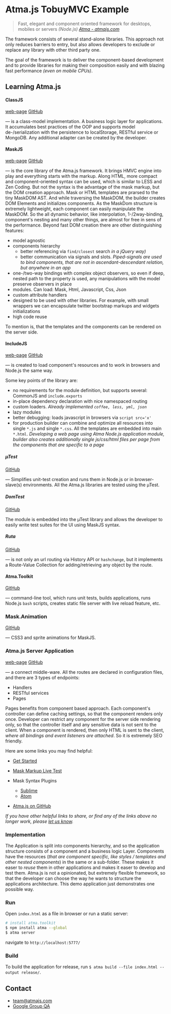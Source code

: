 # Atma.js TobuyMVC Example

> Fast, elegant and component oriented framework for desktops, mobiles or servers _(Node.js)_
> _[Atma - atmajs.com](http://atmajs.com)_

The framework consists of several stand-alone libraries. This approach not only reduces barriers to entry, but also
allows developers to exclude or replace any library with other third party one.

The goal of the framework is to deliver the component-based development and to provide libraries for making their composition easily and with blazing fast performance _(even on mobile CPUs)_.

## Learning Atma.js

#### ClassJS
[web-page](http://atmajs.com/class) [GitHub](http://github.com/atmajs/ClassJS)

— is a class-model implementation. A business logic layer for applications. It accumulates best practices of the OOP and supports model de-/serialization with the persistence to localStorage, RESTful service or MongoDB. Any additional adapter can be created by the developer.


#### MaskJS
[web-page](http://atmajs.com/mask) [GitHub](https://github.com/atmajs/MaskJS)

— is the core library of the Atma.js framework. It brings HMVC engine into play and everything starts with the markup. Along HTML, more compact and component-oriented syntax can be used, which is similar to LESS and Zen Coding. But not the syntax is the advantage of the mask markup, but the DOM creation approach. Mask or HTML templates are prarsed to the tiny MaskDOM AST. And while traversing the MaskDOM, the builder creates DOM Elements and initializes components. As the MaskDom structure is extremely lightweight, each component can easily manipulate the MaskDOM. So the all dynamic behavior, like interpolation, 1-/2way-binding, component's nesting and many other things, are almost for free in sens of the performance. Beyond fast DOM creation there are other distinguishing features:

- model agnostic
- components hierarchy
	- better referencing via `find/closest` search _in a jQuery way)_
	- better communication via signals and slots. _Piped-signals are used to bind components, that are not in ascendant-descendant relation, but anywhere in an app_
- one-/two-way bindings with complex object observers, so even if deep, nested path to the property is used, any manipulations with the model preserve observers in place
- modules. Can load: Mask, Html, Javascript, Css, Json
- custom attribute handlers
- designed to be used with other libraries. For example, with small wrappers we can encapsulate twitter bootstrap markups and widgets initializations
- high code reuse

To mention is, that the templates and the components can be rendered on the server side.


#### IncludeJS
[web-page](http://atmajs.com/include) [GitHub](https://github.com/atmajs/IncludeJS)

— is created to load component's resources and to work in browsers and Node.js the same way.

Some key points of the library are:

- no requirements for the module definition, but supports several: CommonJS and `include.exports`
- in-place dependency declaration with nice namespaced routing
- custom loaders. _Already implemented `coffee, less, yml, json`_
- lazy modules
- better debugging: loads javascript in browsers via `script src='x'`
- for production builder can combine and optimize all resources into single `*.js` and single `*.css`. All the templates are embedded into main `*.html`. _Developing a web page using Atma Node.js application module, builder also creates additionally single js/css/html files per page from the components that are specific to a page_


##### µTest
[GitHub](https://github.com/atmajs/utest)

— Simplifies unit-test creation and runs them in Node.js or in browser-slave(s) environments. All the Atma.js libraries are tested using the µTest.

##### DomTest
[GitHub](https://github.com/atmajs/domtest)

The module is embedded into the µTest library and allows the developer to easily write test suites for the UI using MaskJS syntax.

##### Ruta
[GitHub](https://github.com/atmajs/Ruta)

— is not only an url routing via History API or `hashchange`, but it implements a Route-Value Collection for adding/retrieving any object by the route.

#### Atma.Toolkit
[GitHub](https://github.com/atmajs/Atma.Toolkit)

— command-line tool, which runs unit tests, builds applications, runs Node.js `bash` scripts, creates static file server with live reload feature, etc.

### Mask.Animation
[GitHub](https://github.com/atmajs/mask-animation)

— CSS3 and sprite animations for MaskJS.


### Atma.js Server Application
[web-page](http://atmajs.com/atma-server) [GitHub](https://github.com/atmajs/atma-server)

— a connect middle-ware. All the routes are declared in configuration files, and there are 3 types of endpoints:

- Handlers
- RESTful services
- Pages

Pages benefits from component based approach. Each component's controller can define caching settings, so that the component renders only once. Developer can restrict any component for the server side rendering only, so that the controller itself and any sensitive data is not sent to the client. When a component is rendered, then only HTML is sent to the client, _where all bindings and event listeners are attached_. So it is extremely SEO friendly.

Here are some links you may find helpful:

- [Get Started](http://atmajs.com/get/github)
- [Mask Markup Live Test](http://atmajs.com/mask-try)
- Mask Syntax Plugins
	- [Sublime](https://github.com/tenbits/sublime-mask)
	- [Atom](https://github.com/tenbits/package-atom)
	
- [Atma.js on GitHub](https://github.com/atmajs)

_If you have other helpful links to share, or find any of the links above no longer work, please [let us know](https://github.com/tastejs/tobuymvc/issues)._

### Implementation

The Application is split into components hierarchy, and so the application structure consists of a component and a business logic Layer. Components have the resources (_that are component specific, like styles / templates and other nested components_) in the same or a sub-folder. These makes it easer to _reuse_ them in other applications and makes it easer to develop and test them. Atma.js is not a opinionated, but extremely flexible framework, so that the developer can choose the way he wants to structure the applications architecture. This demo application just demonstrates one possible way.

### Run

Open `index.html` as a file in browser or run a static server:

```bash
# install atma.toolkit
$ npm install atma --global
$ atma server
```

navigate to `http://localhost:5777/`

### Build

To build the application for release, run `$ atma build --file index.html --output release/`. 


## Contact
- [team@atmajs.com](mailto:team@atmajs.com)
- [Google Group QA](https://groups.google.com/forum/#!forum/atmajs)
